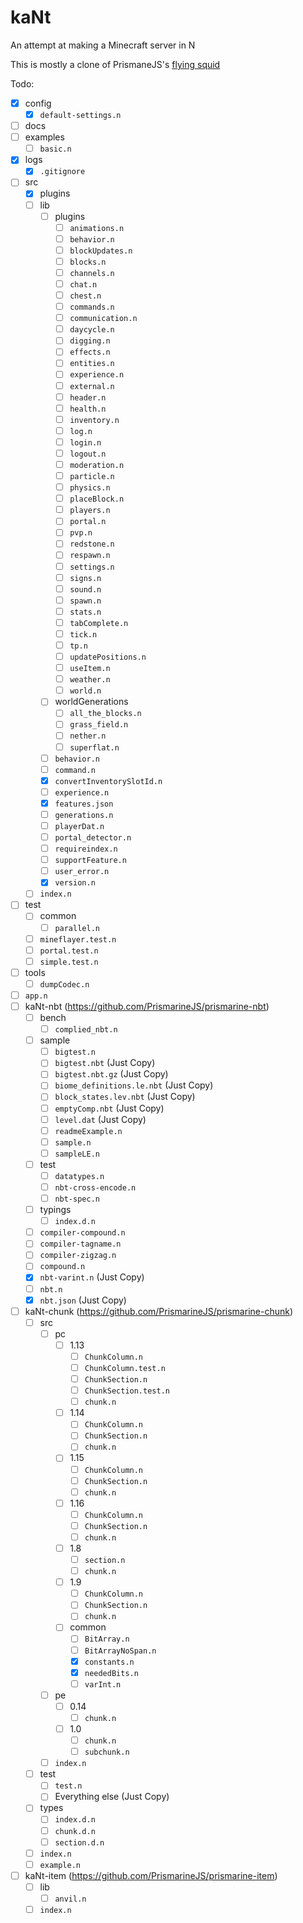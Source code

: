 # kaNt
An attempt at making a Minecraft server in N

This is mostly a clone of PrismaneJS's [flying squid](https://github.com/PrismarineJS/flying-squid)

Todo:
- [x] config
	- [x] `default-settings.n`
- [ ] docs
- [ ] examples
	- [ ] `basic.n`
- [x] logs
	- [x] `.gitignore`
- [ ] src
	- [x] plugins
	- [ ] lib
		- [ ] plugins
			- [ ] `animations.n`
			- [ ] `behavior.n`
			- [ ] `blockUpdates.n`
			- [ ] `blocks.n`
			- [ ] `channels.n`
			- [ ] `chat.n`
			- [ ] `chest.n`
			- [ ] `commands.n`
			- [ ] `communication.n`
			- [ ] `daycycle.n`
			- [ ] `digging.n`
			- [ ] `effects.n`
			- [ ] `entities.n`
			- [ ] `experience.n`
			- [ ] `external.n`
			- [ ] `header.n`
			- [ ] `health.n`
			- [ ] `inventory.n`
			- [ ] `log.n`
			- [ ] `login.n`
			- [ ] `logout.n`
			- [ ] `moderation.n`
			- [ ] `particle.n`
			- [ ] `physics.n`
			- [ ] `placeBlock.n`
			- [ ] `players.n`
			- [ ] `portal.n`
			- [ ] `pvp.n`
			- [ ] `redstone.n`
			- [ ] `respawn.n`
			- [ ] `settings.n`
			- [ ] `signs.n`
			- [ ] `sound.n`
			- [ ] `spawn.n`
			- [ ] `stats.n`
			- [ ] `tabComplete.n`
			- [ ] `tick.n`
			- [ ] `tp.n`
			- [ ] `updatePositions.n`
			- [ ] `useItem.n`
			- [ ] `weather.n`
			- [ ] `world.n`
		- [ ] worldGenerations
			- [ ] `all_the_blocks.n`
			- [ ] `grass_field.n`
			- [ ] `nether.n`
			- [ ] `superflat.n`
		- [ ] `behavior.n`
		- [ ] `command.n`
		- [x] `convertInventorySlotId.n`
		- [ ] `experience.n`
		- [x] `features.json`
		- [ ] `generations.n`
		- [ ] `playerDat.n`
		- [ ] `portal_detector.n`
		- [ ] `requireindex.n`
		- [ ] `supportFeature.n`
		- [ ] `user_error.n`
		- [x] `version.n`
	- [ ] `index.n`
- [ ] test
	- [ ] common
		- [ ] `parallel.n`
	- [ ] `mineflayer.test.n`
	- [ ] `portal.test.n`
	- [ ] `simple.test.n`
- [ ] tools
	- [ ] `dumpCodec.n`
- [ ] `app.n`
- [ ] kaNt-nbt (https://github.com/PrismarineJS/prismarine-nbt)
	- [ ] bench
		- [ ] `complied_nbt.n`
	- [ ] sample
		- [ ] `bigtest.n`
		- [ ] `bigtest.nbt` (Just Copy)
		- [ ] `bigtest.nbt.gz` (Just Copy)
		- [ ] `biome_definitions.le.nbt` (Just Copy)
		- [ ] `block_states.lev.nbt` (Just Copy)
		- [ ] `emptyComp.nbt` (Just Copy)
		- [ ] `level.dat` (Just Copy)
		- [ ] `readmeExample.n`
		- [ ] `sample.n`
		- [ ] `sampleLE.n`
	- [ ] test
		- [ ] `datatypes.n`
		- [ ] `nbt-cross-encode.n`
		- [ ] `nbt-spec.n`
	- [ ] typings
		- [ ] `index.d.n`
	- [ ] `compiler-compound.n`
	- [ ] `compiler-tagname.n`
	- [ ] `compiler-zigzag.n`
	- [ ] `compound.n`
	- [x] `nbt-varint.n` (Just Copy)
	- [ ] `nbt.n`
	- [x] `nbt.json` (Just Copy)
- [ ] kaNt-chunk (https://github.com/PrismarineJS/prismarine-chunk)
	- [ ] src
		- [ ] pc
			- [ ] 1.13
				- [ ] `ChunkColumn.n`
				- [ ] `ChunkColumn.test.n`
				- [ ] `ChunkSection.n`
				- [ ] `ChunkSection.test.n`
				- [ ] `chunk.n`
			- [ ] 1.14
				- [ ] `ChunkColumn.n`
				- [ ] `ChunkSection.n`
				- [ ] `chunk.n`
			- [ ] 1.15
				- [ ] `ChunkColumn.n`
				- [ ] `ChunkSection.n`
				- [ ] `chunk.n`
			- [ ] 1.16
				- [ ] `ChunkColumn.n`
				- [ ] `ChunkSection.n`
				- [ ] `chunk.n`
			- [ ] 1.8
				- [ ] `section.n`
				- [ ] `chunk.n`
			- [ ] 1.9
				- [ ] `ChunkColumn.n`
				- [ ] `ChunkSection.n`
				- [ ] `chunk.n`
			- [ ] common
				- [ ] `BitArray.n`
				- [ ] `BitArrayNoSpan.n`
				- [x] `constants.n`
				- [x] `neededBits.n`
				- [ ] `varInt.n`
		- [ ] pe
			- [ ] 0.14
				- [ ] `chunk.n`
			- [ ] 1.0
				- [ ] `chunk.n`
				- [ ] `subchunk.n`
		- [ ] `index.n`
	- [ ] test
		- [ ] `test.n`
		- [ ] Everything else (Just Copy)
	- [ ] types
		- [ ] `index.d.n`
		- [ ] `chunk.d.n`
		- [ ] `section.d.n`
	- [ ] `index.n`
	- [ ] `example.n`
- [ ] kaNt-item (https://github.com/PrismarineJS/prismarine-item)
	- [ ] lib
		- [ ] `anvil.n`
	- [ ] `index.n`